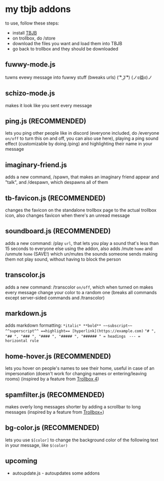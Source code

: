 # my tbjb addons
to use, follow these steps:
- install [TBJB](https://github.com/BenSav8/tbjb-tampermonkey)
- on trollbox, do /store
- download the files you want and load them into TBJB
- go back to trollbox and they should be downloaded

## fuwwy-mode.js

tuwns evewy message into fuwwy stuff (bweaks urls) ( ͡° ͜ʖ ͡°) (ノಠ益ಠ)ノ

## schizo-mode.js

makes it look like you sent every message

## ping.js (RECOMMENDED)

lets you ping other people like in discord (everyone included, do /everyone `on/off` to turn this on and off, you can also use here), playing a ping sound effect (customizable by doing /ping) and highlighting their name in your message

## imaginary-friend.js

adds a new command, /spawn, that makes an imaginary friend appear and "talk", and /despawn, which despawns all of them

## tb-favicon.js (RECOMMENDED)

changes the favicon on the standalone trollbox page to the actual trollbox icon, also changes favicon when there's an unread message

## soundboard.js (RECOMMENDED)

adds a new command: /play `url`, that lets you play a sound that's less than 15 seconds to everyone else using the addon, also adds /mute `home` and /unmute `home` (SAVE!) which un/mutes the sounds someone sends making them not play sound, without having to block the person

## transcolor.js

adds a new command: /transcolor `on/off`, which when turned on makes every message change your color to a random one (breaks all commands except server-sided commands and /transcolor)

## markdown.js

adds markdown formatting:
`*italic* **bold** ~~subscript~~ ^^superscript^^ ==highlight== [hyperlink](https://example.com)`
`"# ", "## ", "### ", "#### ", "##### ", "###### " = headings `
`--- = horizontal rule`

## home-hover.js (RECOMMENDED)

lets you hover on people's names to see their home, useful in case of an impersonation (doesn't work for changing names or entering/leaving rooms) (inspired by a feature from [Trollbox 4](https://gist.github.com/DevinF06/ff1aba3c6229860cd3f61643d514d8c6))

## spamfilter.js (RECOMMENDED)

makes overly long messages shorter by adding a scrollbar to long messages (inspired by a feature from [Trollbox+](https://trollboxplus.weebly.com/))

## bg-color.js (RECOMMENDED)
lets you use `$[color]` to change the background color of the following text in your message, like `$(color)`

## upcoming
- autoupdate.js - autoupdates some addons
